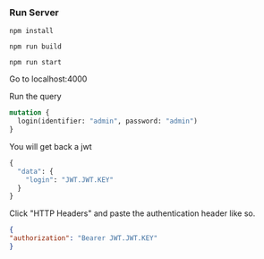 ### Run Server
`npm install`

`npm run build`

`npm run start`

Go to localhost:4000



Run the query
```graphql
mutation {
  login(identifier: "admin", password: "admin")
}
```

You will get back a jwt
```graphql
{
  "data": {
    "login": "JWT.JWT.KEY"
  }
}
```

Click "HTTP Headers" and paste the authentication header like so.

```json
{
"authorization": "Bearer JWT.JWT.KEY"
}
```